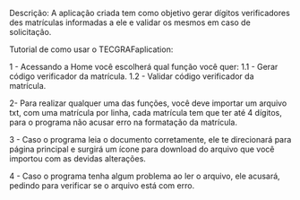 Descrição: A aplicação criada tem como objetivo gerar dígitos verificadores des matrículas
informadas a ele e validar os mesmos em caso de solicitação. 

Tutorial de como usar o TECGRAFaplication:

1 - Acessando a Home você escolherá qual função você quer:
1.1 - Gerar código verificador da matrícula.
1.2 - Validar código verificador da matrícula.

2- Para realizar qualquer uma das funções, você deve importar um arquivo txt,
com uma matrícula por linha, cada matrícula tem que ter até 4 dígitos,
para o programa não acusar erro na formatação da matrícula.

3 - Caso o programa leia o documento corretamente, ele te direcionará para página principal
e surgirá um ícone para download do arquivo que você importou com as devidas alterações.

4 - Caso o programa tenha algum problema ao ler o arquivo, ele acusará, pedindo para 
verificar se o arquivo está com erro.
